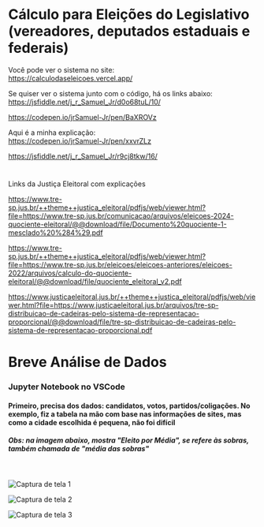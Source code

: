 # Cálculo para Eleições do Legislativo (vereadores, deputados estaduais e federais)

Você pode ver o sistema no site:  
https://calculodaseleicoes.vercel.app/

Se quiser ver o sistema junto com o código, há os links abaixo:  
https://jsfiddle.net/j_r_Samuel_Jr/d0o68tuL/10/

https://codepen.io/jrSamuel-Jr/pen/BaXROVz

Aqui é a minha explicação:  
https://codepen.io/jrSamuel-Jr/pen/xxvrZLz

https://jsfiddle.net/j_r_Samuel_Jr/r9cj8tkw/16/

#

Links da Justiça Eleitoral com explicações

https://www.tre-sp.jus.br/++theme++justica_eleitoral/pdfjs/web/viewer.html?file=https://www.tre-sp.jus.br/comunicacao/arquivos/eleicoes-2024-quociente-eleitoral/@@download/file/Documento%20quociente-1-mesclado%20%284%29.pdf

https://www.tre-sp.jus.br/++theme++justica_eleitoral/pdfjs/web/viewer.html?file=https://www.tre-sp.jus.br/eleicoes/eleicoes-anteriores/eleicoes-2022/arquivos/calculo-do-quociente-eleitoral/@@download/file/quociente_eleitoral_v2.pdf

https://www.justicaeleitoral.jus.br/++theme++justica_eleitoral/pdfjs/web/viewer.html?file=https://www.justicaeleitoral.jus.br/arquivos/tre-sp-distribuicao-de-cadeiras-pelo-sistema-de-representacao-proporcional/@@download/file/tre-sp-distribuicao-de-cadeiras-pelo-sistema-de-representacao-proporcional.pdf


#
#
# Breve Análise de Dados
### Jupyter Notebook no VSCode
#### Primeiro, precisa dos dados: candidatos, votos, partidos/coligações. No exemplo, fiz a tabela na mão com base nas informações de sites, mas como a cidade escolhida é pequena, não foi difícil
##### Obs: na imagem abaixo, mostra "Eleito por Média", se refere às sobras, também chamada de "média das sobras"
<br>

![Captura de tela 1](https://github.com/user-attachments/assets/80e65ae4-9a38-40c8-ae4d-212f0d422ee7)

![Captura de tela 2](https://github.com/user-attachments/assets/dc072371-5ea3-44f2-9d50-9f46e4605aed)

![Captura de tela 3](https://github.com/user-attachments/assets/19792f87-3848-4c37-98b3-e611f75623a1)


#

